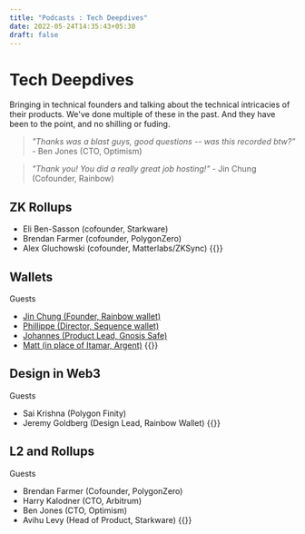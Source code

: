 ```yaml
---
title: "Podcasts : Tech Deepdives"
date: 2022-05-24T14:35:43+05:30
draft: false
---
```

# Tech Deepdives
Bringing in technical founders and talking about the technical intricacies of their products. 
We've done multiple of these in the past. And they have been to the point, and no shilling or fuding.

> _"Thanks was a blast guys, good questions -- was this recorded btw?"_ - Ben Jones (CTO, Optimism)

> _"Thank you! You did a really great job hosting!"_ - Jin Chung (Cofounder, Rainbow)

## ZK Rollups
- Eli Ben-Sasson (cofounder, Starkware)
- Brendan Farmer (cofounder, PolygonZero)
- Alex Gluchowski (cofounder, Matterlabs/ZKSync)
{{<tweet user="madhavanmalolan" id="1529035567941693441">}}

## Wallets
Guests 
- [Jin Chung (Founder, Rainbow wallet)](https://twitter.com/jinrummie)
- [Phillippe (Director, Sequence wallet)](https://twitter.com/PhABCD)
- [Johannes (Product Lead, Gnosis Safe)](https://twitter.com/jo_moormann)
- [Matt (in place of Itamar, Argent)](https://twitter.com/th3m477)
{{<tweet user="madhavanmalolan" id="1505780526832967680">}}

## Design in Web3
Guests
- Sai Krishna (Polygon Finity)
- Jeremy Goldberg (Design Lead, Rainbow Wallet)
{{<tweet user="madhavanmalolan" id="1511313684022247428">}}

## L2 and Rollups
Guests
- Brendan Farmer (Cofounder, PolygonZero)
- Harry Kalodner (CTO, Arbitrum)
- Ben Jones (CTO, Optimism)
- Avihu Levy (Head of Product, Starkware)
{{<tweet user="madhavanmalolan" id="1501451655854063618">}}


